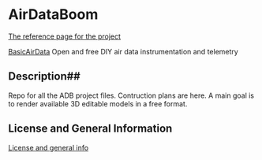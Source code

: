 # AirDataBoom

[The reference page for the project](http://www.basicairdata.eu/projects/air-data-boom/)

[BasicAirData](http://www.basicairdata.eu) Open and free DIY air data instrumentation and telemetry

## Description##

Repo for all the ADB project files. Contruction plans are here. A main goal is to render available 3D editable models in a free format.

## License and General Information
[License and general info](https://github.com/BasicAirData/Document-Templates/blob/master/general-info.md)
